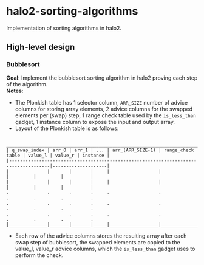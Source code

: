 # halo2-sorting-algorithms
Implementation of sorting algorithms in halo2.

## High-level design 
### Bubblesort
**Goal**: Implement the bubblesort sorting algorithm in halo2 proving each step of the algorithm.   
**Notes**:
* The Plonkish table has 1 selector column, `ARR_SIZE` number of advice columns for storing array elements, 2 advice columns for the swapped elements per (swap) step, 1 range check table used by the `is_less_than` gadget, 1 instance column to expose the input and output array. 
* Layout of the Plonkish table is as follows:
```Batchfile
 __________________________________________________________________________________________________________
| q_swap_index | arr_0 | arr_1 | ... | arr_(ARR_SIZE-1) | range_check table | value_l | value_r | instance |
|-------------------------------------------------------------------------------------|--------------------|
|              |       |       |     |                  |                   |         |         |          | 
|              |       |       |     |                  |                   |         |         |          |
.              .       .       .     .                  .                   .         .         .          .
.              .       .       .     .                  .                   .         .         .          .
.              .       .       .     .                  .                   .         .         .          .
|______________|_______|_______|_____|__________________|___________________|_________|_________|__________|
```
* Each row of the advice columns stores the resulting array after each swap step of bubblesort, the swapped elements are copied to the value_l, value_r advice columns, which the `is_less_than` gadget uses to perform the check.
